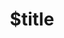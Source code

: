 ---
title: $title
second_title: Aspose.Imaging för .NET API-referens
description: $description
type: docs
weight: $weight
url: /sv/net/$ref/
---
